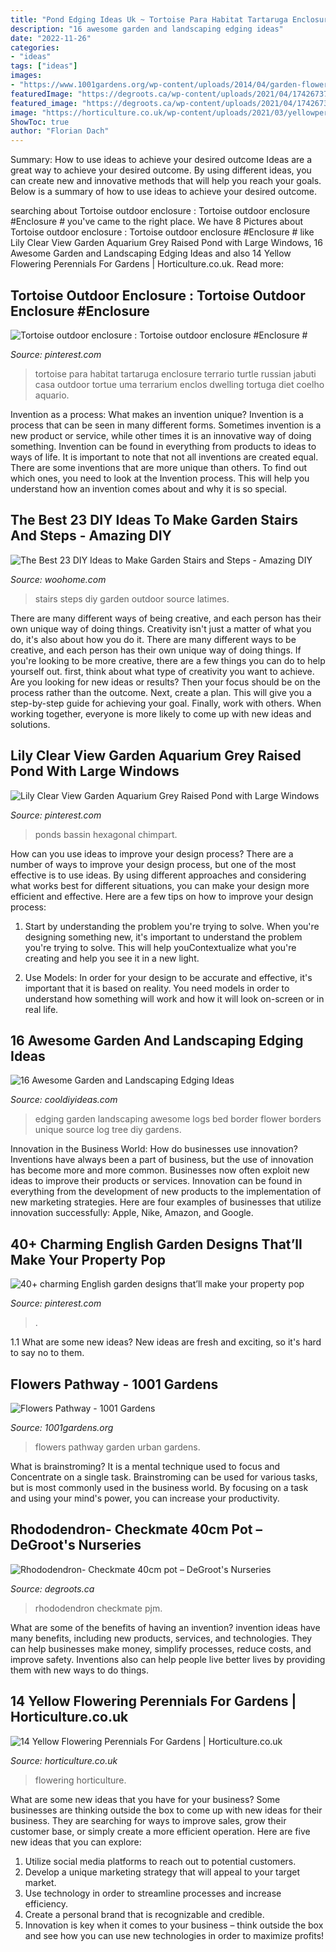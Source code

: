 ```yaml
---
title: "Pond Edging Ideas Uk ~ Tortoise Para Habitat Tartaruga Enclosure Terrario Turtle Russian Jabuti Casa Outdoor Tortue Uma Terrarium Enclos Dwelling Tortuga Diet Coelho Aquario"
description: "16 awesome garden and landscaping edging ideas"
date: "2022-11-26"
categories:
- "ideas"
tags: ["ideas"]
images:
- "https://www.1001gardens.org/wp-content/uploads/2014/04/garden-flowers.jpg"
featuredImage: "https://degroots.ca/wp-content/uploads/2021/04/174267375_768608984045504_637572430649275518_n-1-1152x1536.jpg"
featured_image: "https://degroots.ca/wp-content/uploads/2021/04/174267375_768608984045504_637572430649275518_n-1-1152x1536.jpg"
image: "https://horticulture.co.uk/wp-content/uploads/2021/03/yellowperennials-header.jpg"
ShowToc: true
author: "Florian Dach"
---
```



Summary: How to use ideas to achieve your desired outcome
Ideas are a great way to achieve your desired outcome. By using different ideas, you can create new and innovative methods that will help you reach your goals. Below is a summary of how to use ideas to achieve your desired outcome.

	

		
searching about Tortoise outdoor enclosure : Tortoise outdoor enclosure #Enclosure # you've came to the right place. We have 8 Pictures about Tortoise outdoor enclosure : Tortoise outdoor enclosure #Enclosure # like Lily Clear View Garden Aquarium Grey Raised Pond with Large Windows, 16 Awesome Garden and Landscaping Edging Ideas and also 14 Yellow Flowering Perennials For Gardens | Horticulture.co.uk. Read more:
		
    
## Tortoise Outdoor Enclosure : Tortoise Outdoor Enclosure #Enclosure #

<img loading=lazy src="https://i.pinimg.com/736x/2a/2e/7e/2a2e7e04909fae73021df085a526f077.jpg" onerror="this.onerror=null;this.src='https://tse2.mm.bing.net/th?id=OIP.3Zi7Xidu4WjSg6tz37pbbgHaJ3&amp;pid=15.1';" alt="Tortoise outdoor enclosure : Tortoise outdoor enclosure #Enclosure #">

_Source: pinterest.com_

>tortoise para habitat tartaruga enclosure terrario turtle russian jabuti casa outdoor tortue uma terrarium enclos dwelling tortuga diet coelho aquario. 

	

Invention as a process: What makes an invention unique?
Invention is a process that can be seen in many different forms. Sometimes invention is a new product or service, while other times it is an innovative way of doing something. Invention can be found in everything from products to ideas to ways of life.
It is important to note that not all inventions are created equal. There are some inventions that are more unique than others. To find out which ones, you need to look at the Invention process. This will help you understand how an invention comes about and why it is so special.

    
## The Best 23 DIY Ideas To Make Garden Stairs And Steps - Amazing DIY

<img loading=lazy src="http://www.woohome.com/wp-content/uploads/2017/03/DIY-Outdoor-Steps-and-Stairs-Ideas-17.jpg" onerror="this.onerror=null;this.src='https://tse3.mm.bing.net/th?id=OIP.SoZTHdf9MrM22d9t0ZZT8QHaLH&amp;pid=15.1';" alt="The Best 23 DIY Ideas to Make Garden Stairs and Steps - Amazing DIY">

_Source: woohome.com_

>stairs steps diy garden outdoor source latimes. 

	

There are many different ways of being creative, and each person has their own unique way of doing things.
Creativity isn't just a matter of what you do, it's also about how you do it. There are many different ways to be creative, and each person has their own unique way of doing things. If you're looking to be more creative, there are a few things you can do to help yourself out. first, think about what type of creativity you want to achieve. Are you looking for new ideas or results? Then your focus should be on the process rather than the outcome. Next, create a plan. This will give you a step-by-step guide for achieving your goal. Finally, work with others. When working together, everyone is more likely to come up with new ideas and solutions.

    
## Lily Clear View Garden Aquarium Grey Raised Pond With Large Windows

<img loading=lazy src="https://i.pinimg.com/736x/ac/d8/d2/acd8d2583cfa831171a25ca84bdb8e87.jpg" onerror="this.onerror=null;this.src='https://tse2.mm.bing.net/th?id=OIP.ckk6t4QUDSh9qUbVJ4fuFgHaFj&amp;pid=15.1';" alt="Lily Clear View Garden Aquarium Grey Raised Pond with Large Windows">

_Source: pinterest.com_

>ponds bassin hexagonal chimpart. 

	

How can you use ideas to improve your design process?
There are a number of ways to improve your design process, but one of the most effective is to use ideas. By using different approaches and considering what works best for different situations, you can make your design more efficient and effective. Here are a few tips on how to improve your design process:
1. Start by understanding the problem you're trying to solve. When you're designing something new, it's important to understand the problem you're trying to solve. This will help youContextualize what you're creating and help you see it in a new light.

2. Use Models: In order for your design to be accurate and effective, it's important that it is based on reality. You need models in order to understand how something will work and how it will look on-screen or in real life.

    
## 16 Awesome Garden And Landscaping Edging Ideas

<img loading=lazy src="http://cooldiyideas.com/wp-content/uploads/2015/06/Logs-garden-bed-edging.jpg" onerror="this.onerror=null;this.src='https://tse2.mm.bing.net/th?id=OIP.C0jeBjeuWdRRBrL-uTbyVQHaJV&amp;pid=15.1';" alt="16 Awesome Garden and Landscaping Edging Ideas">

_Source: cooldiyideas.com_

>edging garden landscaping awesome logs bed border flower borders unique source log tree diy gardens. 

	

Innovation in the Business World: How do businesses use innovation?
Inventions have always been a part of business, but the use of innovation has become more and more common. Businesses now often exploit new ideas to improve their products or services. Innovation can be found in everything from the development of new products to the implementation of new marketing strategies. Here are four examples of businesses that utilize innovation successfully: Apple, Nike, Amazon, and Google.

    
## 40+ Charming English Garden Designs That’ll Make Your Property Pop

<img loading=lazy src="https://i.pinimg.com/736x/bc/f9/94/bcf9943e98dc241ec1150e457bde39c4.jpg" onerror="this.onerror=null;this.src='https://tse2.mm.bing.net/th?id=OIP.W4C56JSckdjwNGGqZPiKIAHaJ2&amp;pid=15.1';" alt="40+ charming English garden designs that’ll make your property pop">

_Source: pinterest.com_

>. 

	

1.1 What are some new ideas?
New ideas are fresh and exciting, so it's hard to say no to them.

    
## Flowers Pathway - 1001 Gardens

<img loading=lazy src="https://www.1001gardens.org/wp-content/uploads/2014/04/garden-flowers.jpg" onerror="this.onerror=null;this.src='https://tse2.mm.bing.net/th?id=OIP.hBJWvu_FBw-SA4FuXLKYKQHaJ4&amp;pid=15.1';" alt="Flowers Pathway - 1001 Gardens">

_Source: 1001gardens.org_

>flowers pathway garden urban gardens. 

	

What is brainstroming? It is a mental technique used to focus and Concentrate on a single task. Brainstroming can be used for various tasks, but is most commonly used in the business world. By focusing on a task and using your mind's power, you can increase your productivity.

    
## Rhododendron- Checkmate 40cm Pot – DeGroot&#039;s Nurseries

<img loading=lazy src="https://degroots.ca/wp-content/uploads/2021/04/174267375_768608984045504_637572430649275518_n-1-1152x1536.jpg" onerror="this.onerror=null;this.src='https://tse2.mm.bing.net/th?id=OIP.IOPz4Pcz4LvVACSu29oKvgHaJ4&amp;pid=15.1';" alt="Rhododendron- Checkmate 40cm pot – DeGroot&#039;s Nurseries">

_Source: degroots.ca_

>rhododendron checkmate pjm. 

	

What are some of the benefits of having an invention?
invention ideas have many benefits, including new products, services, and technologies. They can help businesses make money, simplify processes, reduce costs, and improve safety. Inventions also can help people live better lives by providing them with new ways to do things.

    
## 14 Yellow Flowering Perennials For Gardens | Horticulture.co.uk

<img loading=lazy src="https://horticulture.co.uk/wp-content/uploads/2021/03/yellowperennials-header.jpg" onerror="this.onerror=null;this.src='https://tse3.mm.bing.net/th?id=OIP.27QarycR-pfe9W-q3u4wIgHaEK&amp;pid=15.1';" alt="14 Yellow Flowering Perennials For Gardens | Horticulture.co.uk">

_Source: horticulture.co.uk_

>flowering horticulture. 

	

What are some new ideas that you have for your business?
Some businesses are thinking outside the box to come up with new ideas for their business. They are searching for ways to improve sales, grow their customer base, or simply create a more efficient operation. Here are five new ideas that you can explore: 
1) Utilize social media platforms to reach out to potential customers.
2) Develop a unique marketing strategy that will appeal to your target market. 
3) Use technology in order to streamline processes and increase efficiency. 
4) Create a personal brand that is recognizable and credible. 
5) Innovation is key when it comes to your business – think outside the box and see how you can use new technologies in order to maximize profits!

